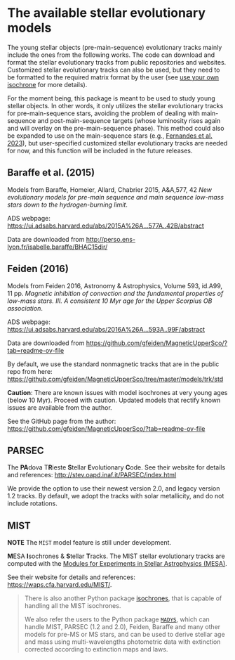 # The available stellar evolutionary models

The young stellar objects (pre-main-sequence) evolutionary tracks mainly include the ones from the following works.
The code can download and format the stellar evolutionary tracks from public repositories and websites. 
Customized stellar evolutionary tracks can also be used, but they need to be formatted to the required matrix format by the user (see [use your own isochrone](./notebooks/ysoisochrone_customize_isochrone.ipynb) for more details).

For the moment being, this package is meant to be used to study young stellar objects. In other words, it only utilizes the stellar evolutionary tracks for pre-main-sequence stars, avoiding the problem of dealing with main-sequence and post-main-sequence targets (whose luminosity rises again and will overlay on the pre-main-sequence phase). 
This method could also be expanded to use on the main-sequence stars (e.g., [Fernandes et al. 2023](https://ui.adsabs.harvard.edu/abs/2023AJ....166..175F/abstract)), but user-specified customized stellar evolutionary tracks are needed for now, and this function will be included in the future releases.

## Baraffe et al. (2015)
Models from Baraffe, Homeier, Allard, Chabrier 2015, A&A,577, 42 *New evolutionary models for pre-main sequence and main sequence low-mass stars down to the hydrogen-burning limit*.

ADS webpage: https://ui.adsabs.harvard.edu/abs/2015A%26A...577A..42B/abstract

Data are downloaded from http://perso.ens-lyon.fr/isabelle.baraffe/BHAC15dir/

## Feiden (2016)
Models from Feiden 2016, Astronomy & Astrophysics, Volume 593, id.A99, 11 pp. *Magnetic inhibition of convection and the fundamental properties of low-mass stars. III. A consistent 10 Myr age for the Upper Scorpius OB association*.

ADS webpage: https://ui.adsabs.harvard.edu/abs/2016A%26A...593A..99F/abstract

Data are downloaded from https://github.com/gfeiden/MagneticUpperSco/?tab=readme-ov-file

By default, we use the standard nonmagnetic tracks that are in the public repo from here: https://github.com/gfeiden/MagneticUpperSco/tree/master/models/trk/std

**Caution**: There are known issues with model isochrones at very young ages (below 10 Myr). Proceed with caution. Updated models that rectify known issues are available from the author. 

See the GitHub page from the author: https://github.com/gfeiden/MagneticUpperSco/?tab=readme-ov-file

## PARSEC
The **PA**dova T**R**ieste **S**tellar **E**volutionary **C**ode. 
See their website for details and references: http://stev.oapd.inaf.it/PARSEC/index.html

We provide the option to use their newest version 2.0, and legacy version 1.2 tracks. 
By default, we adopt the tracks with solar metallicity, and do not include rotations.

## MIST

**NOTE** The `MIST` model feature is still under development.

**M**ESA **I**sochrones & **S**tellar **T**racks.
The MIST stellar evolutionary tracks are computed with the [Modules for Experiments in Stellar Astrophysics (MESA)](http://mesa.sourceforge.net/index.html).

See their website for details and references: https://waps.cfa.harvard.edu/MIST/.

> There is also another Python package [isochrones](https://github.com/timothydmorton/isochrones/tree/master), that is capable of handling all the MIST isochrones.
> 
> We also refer the users to the Python package [`MADYS`](https://madys.readthedocs.io/en/latest/), which can handle MIST, PARSEC (1.2 and 2.0), Feiden, Baraffe and many other models for pre-MS or MS stars, and can be used to derive stellar age and mass using multi-wavelengths photometric data with extinction corrected according to extinction maps and laws.
